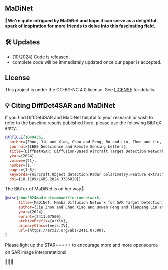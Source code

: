 ## MaDiNet

👑**We're quite intrigued by MaDiNet and hope it can serve as a delightful spark of inspiration for more friends to delve into this fascinating field.**





## 🛠️ Updates
- (10/2024) Code is released.
- complete code will be immediately updated once our paper is accepted.



## License

This project is under the CC-BY-NC 4.0 license. See [LICENSE](LICENSE) for details.


## 💡 Citing DiffDet4SAR and MaDiNet

If you find DiffDet4SAR and MaDiNet helpful to your research or wish to refer to the baseline results published here, please use the following BibTeX entry.

```BibTeX
@ARTICLE{10494361,
  author={Zhou, Jie and Xiao, Chao and Peng, Bo and Liu, Zhen and Liu, Li and Liu, Yongxiang and Li, Xiang},
  journal={IEEE Geoscience and Remote Sensing Letters}, 
  title={DiffDet4SAR: Diffusion-Based Aircraft Target Detection Network for SAR Images}, 
  year={2024},
  volume={21},
  number={},
  pages={1-5},
  keywords={Aircraft;Object detection;Radar polarimetry;Feature extraction;Scattering;Noise;Convolution;Aircraft target detection;diffusion model;synthetic aperture radar (SAR)},
  doi={10.1109/LGRS.2024.3386020}}

```



The BibTex of MaDiNet is on her way🥰
```BibTeX
@misc{zhou2024madinetmambadiffusionnetwork,
      title={MaDiNet: Mamba Diffusion Network for SAR Target Detection}, 
      author={Jie Zhou and Chao Xiao and Bowen Peng and Tianpeng Liu and Zhen Liu and Yongxiang Liu and Li Liu},
      year={2024},
      eprint={2411.07500},
      archivePrefix={arXiv},
      primaryClass={eess.IV},
      url={https://arxiv.org/abs/2411.07500}, 
}
```

Please light up the STAR⭐⭐⭐⭐⭐  to encourage more and more opensource on SAR image interpretations!

🥰🥳🥂
